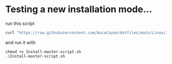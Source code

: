 # Testing a new installation mode...

run this script
```bash
curl "https://raw.githubusercontent.com/AucaCoyan/dotfiles/main/Linux/Install-master-script.sh)"
```

and run it with
```
chmod +x Install-master-script.sh
.\Install-master-script.sh
```
